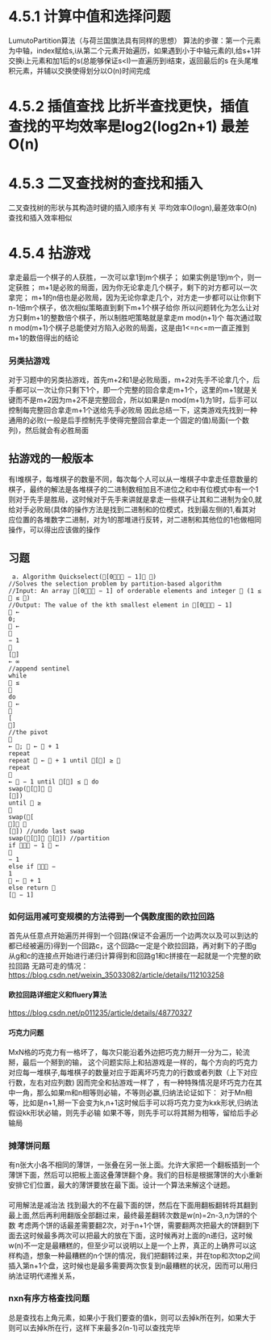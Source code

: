 # 4.5.1 计算中值和选择问题
LumutoPartition算法（与荷兰国旗法具有同样的思想）
算法的步骤：第一个元素为中轴，index赋给s,i从第二个元素开始遍历，如果遇到小于中轴元素的I,给s+1并交换i上元素和加1后的s(总能够保证s<I)一直遍历到i结束，返回最后的s
在头尾堆积元素，并辅以交换使得划分以O(n)时间完成
# 4.5.2 插值查找 比折半查找更快，插值查找的平均效率是log2(log2n+1) 最差O(n)
# 4.5.3 二叉查找树的查找和插入
二叉查找树的形状与其构造时键的插入顺序有关
平均效率O(logn),最差效率O(n)
查找和插入效率相似
# 4.5.4 拈游戏
拿走最后一个棋子的人获胜，一次可以拿1到m个棋子；
如果实例是1到m个，则一定获胜；
m+1是必败的局面，因为你无论拿走几个棋子，剩下的对方都可以一次拿完；
m+1的n倍也是必败局，因为无论你拿走几个，对方走一步都可以让你剩下n-1倍m个棋子，依次相似策略直到剩下m+1个棋子给你
所以问题转化为怎么让对方只剩m+1的整数倍个棋子，所以制胜吧策略就是拿走m mod(n+1)个
每次通过取n mod(m+1)个棋子总能使对方陷入必败的局面，这是由1<=n<=m一直正推到m+1的数倍得出的结论
### 另类拈游戏
对于习题中的另类拈游戏，首先m+2和1是必败局面，m+2对先手不论拿几个，后手都可以一次让你只剩下1个，即一个完整的回合拿走m+1个，这里的m+1就是关键而不是m+2因为m+2不是完整回合，所以如果是n mod(m+1)为1时，后手可以控制每完整回合拿走m+1个送给先手必败局
因此总结一下，这类游戏先找到一种通用的必败(一般是后手控制先手使得完整回合拿走一个固定的值)局面(一个数列)，然后就会有必胜局面
## 拈游戏的一般版本
有I堆棋子，每堆棋子的数量不同，每次每个人可以从一堆棋子中拿走任意数量的棋子，最终的解法是各堆棋子的二进制数相加且不进位之和中有位模式中有一个1则对于先手是胜局，这时候对于先手来讲就是拿走一些棋子让其和二进制为全0,就给对手必败局(具体的操作方法是找到二进制和的位模式，找到最左侧的1,看其对应位置的各堆数字二进制，对为1的那堆进行反转，对二进制和其他位的1也做相同操作，可以得出应该做的操作
## 习题
```
 a. Algorithm Quickselect([0 − 1] )
//Solves the selection problem by partition-based algorithm
//Input: An array [0 − 1] of orderable elements and integer  (1 ≤
 ≤ )
//Output: The value of the kth smallest element in [0 − 1]
 ←
0;
 ←

− 1

[]
← ∞
//append sentinel
while
 ≤

do
 ←

[
]
//the pivot

← ;  ←  + 1
repeat
repeat  ←  + 1 until [] ≥ 
repeat

←  − 1 until [] ≤  do
swap([] 
[])
until  ≥

swap([
] 
[]) //undo last swap
swap([] []) //partition
if  − 1  ←

− 1
else if  −
1
 ←  + 1
else return 
[ − 1]
```
### 如何运用减可变规模的方法得到一个偶数度图的欧拉回路
首先从任意点开始遍历并得到一个回路(保证不会遍历一个边两次以及可以到达的都已经被遍历)得到一个回路c，这个回路c一定是个欧拉回路，再对剩下的子图g从g和c的连接点开始进行递归计算得到和回路g1和c拼接在一起就是一个完整的欧拉回路
无路可走的情况：https://blog.csdn.net/weixin_35033082/article/details/112103258
#### 欧拉回路详细定义和fluery算法
https://blog.csdn.net/p011235/article/details/48770327
####  巧克力问题
MxN格的巧克力有一格坏了，每次只能沿着外边把巧克力掰开一分为二，轮流掰，最后一个掰到的输，
这个问题实际上和拈游戏是一样的，每个方向的巧克力对应每一堆棋子,每堆棋子的数量对应于距离坏巧克力的行数或者列数（上下对应行数，左右对应列数)
因而完全和拈游戏一样了
，有一种特殊情况是坏巧克力在其中一角，那么如果m和n相等则必输，不等则必赢,归纳法论证如下：
对于Mn相等，比如是n+1,掰一下会变为k,n+1这时候后手可以将巧克力变为kxk形状,归纳法假设kk形状必输，则先手必输
如果不等，则先手可以将其掰为相等，留给后手必输局
### 摊薄饼问题
有n张大小各不相同的薄饼，一张叠在另一张上面。允许大家把一个翻板插到一个薄饼下面，然后可以把板上面这叠薄饼翻个身。我们的目标是根据薄饼的大小重新安排它们位置，最大的薄饼要放在最下面。设计一个算法来解这个谜题。
#### 
可用解法是减治法 找到最大的不在最下面的饼，然后在下面用翻板翻转将其翻到最上面,然后再利用翻版全部翻过来，最终最差翻转次数是w(n)=2n-3,n为饼的个数
考虑两个饼的话最差需要翻2次，对于n+1个饼，需要翻两次把最大的饼翻到下面去这时候最多两次可以把最大的放在下面，这时候再对上面的n递归，这时候w(n)不一定是最糟糕的，但至少可以说明以上是一个上界，真正的上确界可以这样构造，想象一种最糟糕的n个饼的情况，我们把翻转过来，并在top和次top之间插入第n+1个盘，这时候也是最多需要两次恢复到n最糟糕的状况，因而可以用归纳法证明代递推关系，
### nxn有序方格查找问题
总是查找右上角元素，如果小于我们要查的值k，则可以去掉k所在列，如果大于则可以去掉k所在行，这样下来最多2(n-1)可以查找完毕

